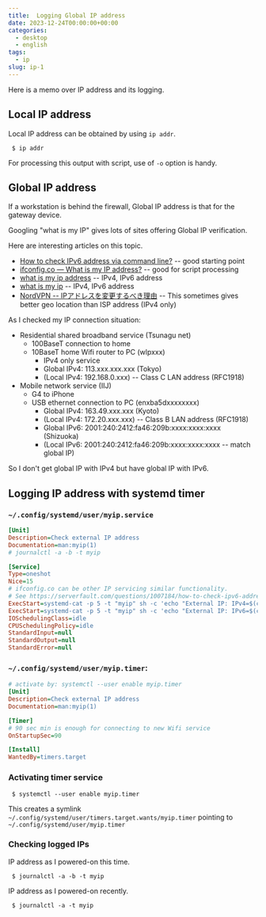 ```yaml
---
title:  Logging Global IP address
date: 2023-12-24T00:00:00+00:00
categories:
  - desktop
  - english
tags:
  - ip
slug: ip-1
---
```


Here is a memo over IP address and its logging.

## Local IP address

Local IP address can be obtained by using `ip addr`.

```console
 $ ip addr
```

For processing this output with script, use of `-o` option is handy.

## Global IP address

If a workstation is behind the firewall, Global IP address is that for the
gateway device.

Googling "what is my IP" gives lots of sites offering Global IP verification.

Here are interesting articles on this topic.

* [How to check IPv6 address via command line?](https://serverfault.com/questions/1007184/how-to-check-ipv6-address-via-command-line) -- good starting point
* [ifconfig.co — What is my IP address?](https://ifconfig.co/) -- good for script processing
* [what is my ip address](https://whatismyipaddress.com/) -- IPv4, IPv6 address
* [what is my ip](https://whatismyip.com/) -- IPv4, IPv6 address
* [NordVPN -- IPアドレスを変更するべき理由](https://nordvpn.com/ja/what-is-my-ip/) -- This sometimes gives better geo location than ISP address (IPv4 only)

As I checked my IP connection situation:

- Residential shared broadband service (Tsunagu net)
  - 100BaseT connection to home
  - 10BaseT home Wifi router to PC (wlpxxx)
    - IPv4 only service
    - Global IPv4: 113.xxx.xxx.xxx (Tokyo)
    - (Local IPv4: 192.168.0.xxx) -- Class C LAN address (RFC1918)
- Mobile network service (IIJ)
  - G4 to iPhone
  - USB ethernet connection to PC (enxba5dxxxxxxxx)
    - Global IPv4: 163.49.xxx.xxx (Kyoto)
    - (Local IPv4: 172.20.xxx.xxx) -- Class B LAN address (RFC1918)
    - Global IPv6: 2001:240:2412:fa46:209b:xxxx:xxxx:xxxx (Shizuoka)
    - (Local IPv6: 2001:240:2412:fa46:209b:xxxx:xxxx:xxxx -- match global IP)

So I don't get global IP with IPv4 but have global IP with IPv6.

## Logging IP address with systemd timer

### `~/.config/systemd/user/myip.service`

```ini
[Unit]
Description=Check external IP address
Documentation=man:myip(1)
# journalctl -a -b -t myip

[Service]
Type=oneshot
Nice=15
# ifconfig.co can be other IP servicing similar functionality.
# See https://serverfault.com/questions/1007184/how-to-check-ipv6-address-via-command-line
ExecStart=systemd-cat -p 5 -t "myip" sh -c 'echo "External IP: IPv4=$(curl -4 https://ifconfig.co 2>/dev/null)"'
ExecStart=systemd-cat -p 5 -t "myip" sh -c 'echo "External IP: IPv6=$(curl -6 https://ifconfig.co 2>/dev/null)"'
IOSchedulingClass=idle
CPUSchedulingPolicy=idle
StandardInput=null
StandardOutput=null
StandardError=null
```

### `~/.config/systemd/user/myip.timer`:

```ini
# activate by: systemctl --user enable myip.timer
[Unit]
Description=Check external IP address
Documentation=man:myip(1)

[Timer]
# 90 sec min is enough for connecting to new Wifi service
OnStartupSec=90

[Install]
WantedBy=timers.target
```

### Activating timer service

```console
 $ systemctl --user enable myip.timer
```

This creates a symlink `~/.config/systemd/user/timers.target.wants/myip.timer` pointing to `~/.config/systemd/user/myip.timer`

### Checking logged IPs

IP address as I powered-on this time.

```console
 $ journalctl -a -b -t myip
```

IP address as I powered-on recently.

```console
 $ journalctl -a -t myip
```
<!--
vim: set sw=2 sts=2 ai si et tw=79 ft=markdown:
-->
